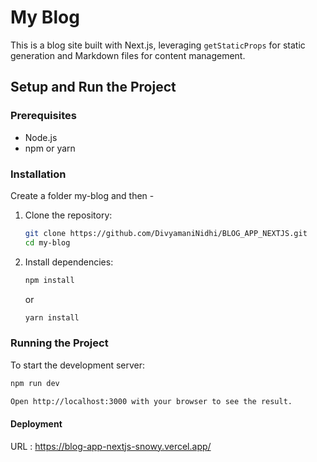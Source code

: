 # My Blog

This is a blog site built with Next.js, leveraging `getStaticProps` for static generation and Markdown files for content management.


## Setup and Run the Project

### Prerequisites

- Node.js
- npm or yarn

### Installation
Create a folder my-blog and then -
1. Clone the repository:
    ```sh
    git clone https://github.com/DivyamaniNidhi/BLOG_APP_NEXTJS.git
    cd my-blog
    ```

2. Install dependencies:
    ```sh
    npm install
    ```
    or
    ```sh
    yarn install
    ```

### Running the Project

To start the development server:

```sh
npm run dev

Open http://localhost:3000 with your browser to see the result.
````
#### Deployment 
URL : https://blog-app-nextjs-snowy.vercel.app/
